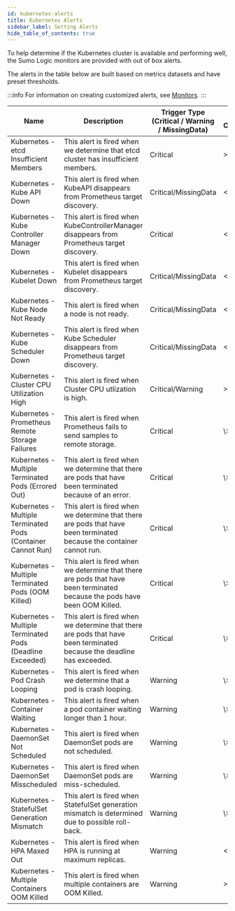 ```yaml
---
id: kubernetes-alerts
title: Kubernetes Alerts
sidebar_label: Setting Alerts
hide_table_of_contents: true
---
```


To help determine if the Kubernetes cluster is available and performing well, the Sumo Logic monitors are provided with out of box alerts.

The alerts in the table below are built based on metrics datasets and have preset thresholds.

:::info
For information on creating customized alerts, see [Monitors](https://help.sumologic.com/Visualizations-and-Alerts/Alerts/Monitors).
:::

| Name | Description | Trigger Type (Critical / Warning / MissingData) | Alert Condition | Recovery Condition |
|--|--|--|--|--|
| Kubernetes - etcd Insufficient Members | This alert is fired when we determine that etcd cluster has insufficient members. | Critical | \>0 | \<=0 |
| Kubernetes -Kube API Down | This alert is fired when KubeAPI disappears from Prometheus target discovery. | Critical/MissingData | \<=0 | \\>0 |
| Kubernetes -Kube Controller Manager Down | This alert is fired when KubeControllerManager disappears from Prometheus target discovery. | Critical | \<=0 | \\>0 |
| Kubernetes -Kubelet Down | This alert is fired when Kubelet disappears from Prometheus target discovery. | Critical/MissingData | \<=0 | \\>0 |
| Kubernetes -Kube Node Not Ready | This alert is fired when a node is not ready. | Critical/MissingData | \<=0 | \\>0 |
| Kubernetes -Kube Scheduler Down | This alert is fired when Kube Scheduler disappears from Prometheus target discovery. | Critical/MissingData | \<=0 | \\>0 |
| Kubernetes -Cluster CPU Utilization High | This alert is fired when Cluster CPU utlization is high. | Critical/Warning | \>0.90 | \<=0.90 |
| Kubernetes -Prometheus Remote Storage Failures | This alert is fired when Prometheus fails to send samples to remote storage. | Critical | \\>1 | \<=1 |
| Kubernetes -Multiple Terminated Pods (Errored Out) | This alert is fired when we determine that there are pods that have been terminated because of an error. | Critical | \\>5 | \<=5 |
| Kubernetes - Multiple Terminated Pods (Container Cannot Run) | This alert is fired when we determine that there are pods that have been terminated because the container cannot run. | Critical | \\>5 | \<=5 |
| Kubernetes - Multiple Terminated Pods (OOM Killed) | This alert is fired when we determine that there are pods that have been terminated because the pods have been OOM Killed. | Critical | \\>5 | \<=5 |
| Kubernetes - Multiple Terminated Pods (Deadline Exceeded)    | This alert is fired when we determine that there are pods that have been terminated because the deadline has exceeded. | Critical | \\>5 | \<=5 |
| Kubernetes -Pod Crash Looping | This alert is fired when we determine that a pod is crash looping. | Warning | \\>0 | \<=0 |
| Kubernetes -Container Waiting | This alert is fired when a pod container waiting longer than 1 hour. | Warning | \\>0 | \<=0 |
| Kubernetes -DaemonSet Not Scheduled | This alert is fired when DaemonSet pods are not scheduled. | Warning | \\>0 | \<=0 |
| Kubernetes -DaemonSet Misscheduled | This alert is fired when DaemonSet pods are miss-scheduled. | Warning | \\>0 | \<=0 |
| Kubernetes -StatefulSet Generation Mismatch | This alert is fired when StatefulSet generation mismatch is determined due to possible roll-back. | Warning | \\>0 | \<=0 |
| Kubernetes -HPA Maxed Out | This alert is fired when HPA is running at maximum replicas. | Warning | \<=0 | \\>0 |
| Kubernetes -Multiple Containers OOM Killed | This alert is fired when multiple containers are OOM Killed. | Warning | \>=5 | \<5 |
